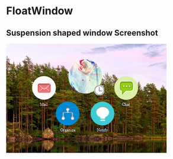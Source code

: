 # FloatWindow
Suspension shaped window 
Screenshot
---------
![image](https://github.com/louk78/FloatWindow/blob/master/floatwnd.PNG)
